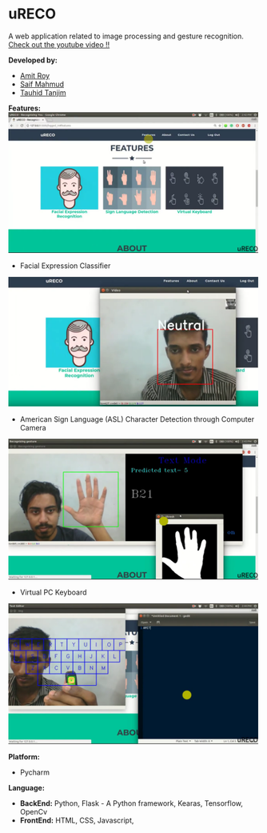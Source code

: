 # uRECO
A web application related to image processing and gesture recognition.
[Check out the youtube video !!](https://youtu.be/nhyKpvAZZts)

**Developed by:**
- [Amit Roy](https://amitroy7781.github.io)
- [Saif Mahmud](https://saif-mahmud.github.io)
- [Tauhid Tanjim](https://github.com/Tanjim13)

**Features:**
<img src="features.png" width="500">



- Facial Expression Classifier
<img src="facial_expression_classifier.png" width="500">



- American Sign Language (ASL) Character Detection through Computer Camera
<img src="asl_digit_recognition.png" width="500">


- Virtual PC Keyboard
<img src="virtual_keyboard.png" width="500">

**Platform:**
- Pycharm

**Language:**
- **BackEnd:** Python, Flask - A Python framework, Kearas, Tensorflow, OpenCv
- **FrontEnd:** HTML, CSS, Javascript,

